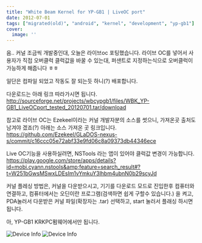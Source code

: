 ```yaml
---
title: "White Beam Kernel for YP-GB1 | LiveOC port"
date: 2012-07-01
tags: ["migrated(old)", "android", "kernel", "development", "yp-gb1"]
cover:
  image: ''
---
```


음.. 커널 조금씩 개발중인대,
오늘은 라이브oc 포팅했습니다.
라이브 OC를 넣어서 사용자가 직접 오버클럭 클럭값을 바꿀 수 있는대,
퍼샌트로 지정하는식으로 오버클럭이 가능하게 해줍니다 ㅎㅎ

일단은 컴파일 되었고 작동도 잘 되는듯 하니(?) 배포합니다.

다운로드는 아래 링크 따라가시면 됩니다.
http://sourceforge.net/projects/wbcypgb1/files/WBK_YP-GB1_LiveOCport_tested_20120701.tar/download

참고로 라이브 OC는 Ezekeel이라는 커널 개발자분의 소스를 썻으니, 가져온곳 출처도 남겨야 겠죠(?) 아래는 소스 가져온 곳 링크입니다.
https://github.com/Ezekeel/GLaDOS-nexus-s/commit/c16ccc05e72abf33e9fd06c8a09373db44346ece


Live OC기능을 사용하실려면, NSTools 라는 앱이 있어야 클럭값 변경이 가능합니다.
https://play.google.com/store/apps/details?id=mobi.cyann.nstools&amp;feature=search_result#?t=W251bGwsMSwxLDEsIm1vYmkuY3lhbm4ubnN0b29scyJd

커널 플레싱 방법은, 커널을 다운받으시고, 기기를 다운로드 모드로 진입한후 컴퓨터와 연결하고, 컴퓨터에서는 오딘이란 프로그램(검색하면 쉽게 구할수 있습니다.) 을 켜고, PDA눌러서 다운받은 커널 파일(확장자는 .tar) 선택하고, start 눌러서 플래싱 하시면 됩니다.

아, YP-GB1 KRKPC펌웨어에서만 됩니다.

![Device Info](https://sukso96100.github.io/blogimgs/SC20120701-181312.png)
![Device Info](https://sukso96100.github.io/blogimgs/SC20120701-175608.png)
